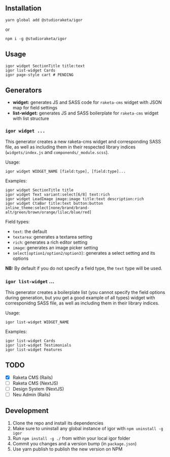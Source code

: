## Installation

```
yarn global add @studioraketa/igor
```

or

```
npm i -g @studioraketa/igor
```

## Usage

```
igor widget SectionTitle title:text
igor list-widget Cards
igor page-style cart # PENDING
```

## Generators

- **widget:** generates JS and SASS code for `raketa-cms` widget with JSON map for field settings
- **list-widget:** generates JS and SASS boilerplate for `raketa-cms` widget with list structure

### `igor widget ...`

This generator creates a new raketa-cms widget and corresponding SASS file, as well as including them in their respected library indices (`widgets/index.js` and `componends/_module.scss`).

Usage:

```
igor widget WIDGET_NAME [field:type], [field:type]...
```

Examples:

```
igor widget SectionTitle title
igor widget Text variant:select[6/8] text:rich
igor widget LeadImage image:image title:text description:rich
igor widget CtaBar title:text button:button inline_theme:select[none/brand/brand-alt/green/brown/orange/lilac/blue/red]
```

Field types:

- `text`: the default
- `textarea`: generates a textarea setting
- `rich`: generates a rich editor setting
- `image`: generates an image picker setting
- `select[option1/option2/option3]`: generates a select setting and its options

**NB:** By default if you do not specify a field type, the `text` type will be used.

### `igor list-widget` ...

This generator creates a boilerplate list (you cannot specify the field options during generation, but you get a good example of all types) widget with corresponidng SASS file, as well as including them in their library indices.

Usage:

```
igor list-widget WIDGET_NAME
```

Examples:

```
igor list-widget Cards
igor list-widget Testimonials
igor list-widget Features
```

## TODO

- [x] Raketa CMS (Rails)
- [ ] Raketa CMS (NextJS)
- [ ] Design System (NextJS)
- [ ] Neu Admin (Rails)

## Development

1. Clone the repo and install its dependencies
1. Make sure to uninstall any global instance of igor with `npm uninstall -g igor`
1. Run `npm install -g ./` from within your local igor folder
1. Commit you changes and a version bump (in `package.json`)
1. Use yarn publish to publish the new version on NPM
